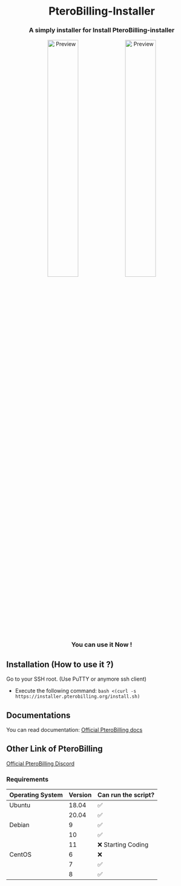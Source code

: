 <div align="center">
    <h1>PteroBilling-Installer</h1>
    <h3>A simply installer for Install PteroBilling-installer</h3>
    <img src="https://raw.githubusercontent.com/pterobilling/pterobilling/master/.github/preview_1_dark.png" alt="Preview" width="40%">
    <img src="https://raw.githubusercontent.com/MinePlay85/pterobilling-installer/master/img/commandssh.png" alt="Preview" width="40%">
    <h3>You can use it Now !</h3>
</div>

## Installation (How to use it ?)
Go to your SSH root. (Use PuTTY or anymore ssh client)
- Execute the following command:
```bash <(curl -s https://installer.pterobilling.org/install.sh)```

## Documentations
You can read documentation: [Official PteroBilling docs](https://docs.pterobilling.org)

## Other Link of PteroBilling
[Official PteroBilling Discord](https://discord.gg/EjHe3QpJjd)

### Requirements

| Operating System | Version | Can run the script?|
| ---------------- | ------- | ------------------ | 
| Ubuntu           | 18.04   | :white_check_mark: |
|                  | 20.04   | :white_check_mark: |
| Debian           | 9       | :white_check_mark: |
|                  | 10      | :white_check_mark: |
|                  | 11      | :x: Starting Coding|
| CentOS           | 6       | :x:                |
|                  | 7       | :white_check_mark: |
|                  | 8       | :white_check_mark: |

